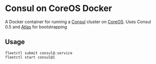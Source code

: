 # Consul on CoreOS Docker

A Docker container for running a [Consul](http://consul.io/) cluster on [CoreOS](http://coreos.com). Uses Consul 0.5 and [Atlas](https://atlas.hashicorp.com) for bootstrapping

## Usage

```
fleetctl submit consul@.service
fleetctl start consul@1
```
